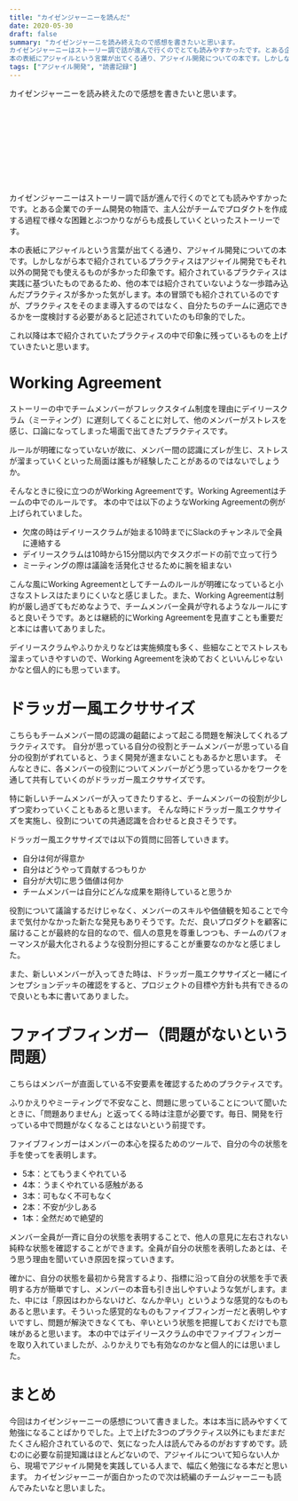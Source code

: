 ```yaml
---
title: "カイゼンジャーニーを読んだ"
date: 2020-05-30
draft: false
summary: "カイゼンジャーニを読み終えたので感想を書きたいと思います。
カイゼンジャーニーはストーリー調で話が進んで行くのでとても読みやすかったです。とある企業でのチーム開発の物語で、主人公がチームでプロダクトを作成する過程で様々な困難とぶつかりながらも成長していくといったストーリーです。
本の表紙にアジャイルという言葉が出てくる通り、アジャイル開発についての本です。しかしながら本で紹介されているプラクティスはアジャイル開発でもそれ以外の開発でも使えるものが多かった印象です。紹介されているプラクティスは実践に基づいたものであるため、他の本では紹介されていないような一歩踏み込んだプラクティスが多かった気がします。本の冒頭でも紹介されているのですが、プラクティスをそのまま導入するのではなく、自分たちのチームに適応できるかを一度検討する必要があると記述されていたのも印象的でした。"
tags: ["アジャイル開発", "読書記録"]
---
```


カイゼンジャーニーを読み終えたので感想を書きたいと思います。

<div class="iframely-embed"><div class="iframely-responsive" style="height: 140px; padding-bottom: 0;"><a href="https://www.shoeisha.co.jp/book/detail/9784798153346" data-iframely-url="//cdn.iframe.ly/api/iframe?url=https%3A%2F%2Fwww.shoeisha.co.jp%2Fbook%2Fdetail%2F9784798153346&amp;key=f4138e99a45b7791c13d064a4bd791ea"></a></div></div><script async src="//cdn.iframe.ly/embed.js" charset="utf-8"></script>

カイゼンジャーニーはストーリー調で話が進んで行くのでとても読みやすかったです。とある企業でのチーム開発の物語で、主人公がチームでプロダクトを作成する過程で様々な困難とぶつかりながらも成長していくといったストーリーです。

本の表紙にアジャイルという言葉が出てくる通り、アジャイル開発についての本です。しかしながら本で紹介されているプラクティスはアジャイル開発でもそれ以外の開発でも使えるものが多かった印象です。紹介されているプラクティスは実践に基づいたものであるため、他の本では紹介されていないような一歩踏み込んだプラクティスが多かった気がします。本の冒頭でも紹介されているのですが、プラクティスをそのまま導入するのではなく、自分たちのチームに適応できるかを一度検討する必要があると記述されていたのも印象的でした。

これ以降は本で紹介されていたプラクティスの中で印象に残っているものを上げていきたいと思います。

# Working Agreement

ストーリーの中でチームメンバーがフレックスタイム制度を理由にデイリースクラム（ミーティング）に遅刻してくることに対して、他のメンバーがストレスを感じ、口論になってしまった場面で出てきたプラクティスです。

ルールが明確になっていないが故に、メンバー間の認識にズレが生じ、ストレスが溜まっていくといった局面は誰もが経験したことがあるのではないでしょうか。

そんなときに役に立つのがWorking Agreementです。Working Agreementはチームの中でのルールです。
本の中では以下のようなWorking Agreementの例が上げられていました。

- 欠席の時はデイリースクラムが始まる10時までにSlackのチャンネルで全員に連絡する
- デイリースクラムは10時から15分間以内でタスクボードの前で立って行う
- ミーティングの際は議論を活発化させるために腕を組まない

こんな風にWorking Agreementとしてチームのルールが明確になっていると小さなストレスはたまりにくいなと感じました。また、Working Agreementは制約が厳し過ぎてもだめなようで、チームメンバー全員が守れるようなルールにすると良いそうです。あとは継続的にWorking Agreementを見直すことも重要だと本には書いてありました。

デイリースクラムやふりかえりなどは実施頻度も多く、些細なことでストレスも溜まっていきやすいので、Working Agreementを決めておくといいんじゃないかなと個人的にも思っています。

# ドラッガー風エクササイズ

こちらもチームメンバー間の認識の齟齬によって起こる問題を解決してくれるプラクティスです。
自分が思っている自分の役割とチームメンバーが思っている自分の役割がずれていると、うまく開発が進まないこともあるかと思います。
そんなときに、各メンバーの役割についてメンバーがどう思っているかをワークを通して共有していくのがドラッガー風エクササイズです。

特に新しいチームメンバーが入ってきたりすると、チームメンバーの役割が少しずつ変わっていくこともあると思います。
そんな時にドラッガー風エクササイズを実施し、役割についての共通認識を合わせると良さそうです。

ドラッガー風エクササイズでは以下の質問に回答していきます。

- 自分は何が得意か
- 自分はどうやって貢献するつもりか
- 自分が大切に思う価値は何か
- チームメンバーは自分にどんな成果を期待していると思うか

役割について議論するだけじゃなく、メンバーのスキルや価値観を知ることで今まで気付かなかった新たな発見もありそうです。ただ、良いプロダクトを顧客に届けることが最終的な目的なので、個人の意見を尊重しつつも、チームのパフォーマンスが最大化されるような役割分担にすることが重要なのかなと感じました。

また、新しいメンバーが入ってきた時は、ドラッガー風エクササイズと一緒にインセプションデッキの確認をすると、プロジェクトの目標や方針も共有できるので良いとも本に書いてありました。

# ファイブフィンガー（問題がないという問題）

こちらはメンバーが直面している不安要素を確認するためのプラクティスです。

ふりかえりやミーティングで不安なこと、問題に思っていることについて聞いたときに、「問題ありません」と返ってくる時は注意が必要です。毎日、開発を行っている中で問題がなくなることはないという前提です。

ファイブフィンガーはメンバーの本心を探るためのツールで、自分の今の状態を手を使ってを表明します。

- 5本：とてもうまくやれている  
- 4本：うまくやれている感触がある  
- 3本：可もなく不可もなく  
- 2本：不安が少しある  
- 1本：全然だめで絶望的  

メンバー全員が一斉に自分の状態を表明することで、他人の意見に左右されない純粋な状態を確認することができます。全員が自分の状態を表明したあとは、そう思う理由を聞いていき原因を探っていきます。

確かに、自分の状態を最初から発言するより、指標に沿って自分の状態を手で表明する方が簡単ですし、メンバーの本音も引き出しやすいような気がします。また、中には「原因はわからないけど、なんか辛い」というような感覚的なものもあると思います。そういった感覚的なものもファイブフィンガーだと表明しやすいですし、問題が解決できなくても、辛いという状態を把握しておくだけでも意味があると思います。
本の中ではデイリースクラムの中でファイブフィンガーを取り入れていましたが、ふりかえりでも有効なのかなと個人的には思いました。

# まとめ

今回はカイゼンジャーニーの感想について書きました。本は本当に読みやすくて勉強になることばかりでした。上で上げた3つのプラクティス以外にもまだまだたくさん紹介されているので、気になった人は読んでみるのがおすすめです。読むのに必要な前提知識はほとんどないので、アジャイルについて知らない人から、現場でアジャイル開発を実践している人まで、幅広く勉強になる本だと思います。
カイゼンジャーニーが面白かったので次は続編のチームジャーニーも読んでみたいなと思いました。